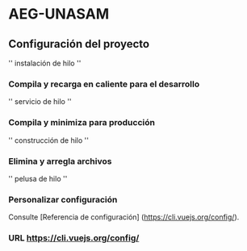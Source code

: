 # AEG-UNASAM

## Configuración del proyecto
''
instalación de hilo
''

### Compila y recarga en caliente para el desarrollo
''
servicio de hilo
''

### Compila y minimiza para producción
''
construcción de hilo
''

### Elimina y arregla archivos
''
pelusa de hilo
''

### Personalizar configuración
Consulte [Referencia de configuración] (https://cli.vuejs.org/config/).

### URL https://cli.vuejs.org/config/
